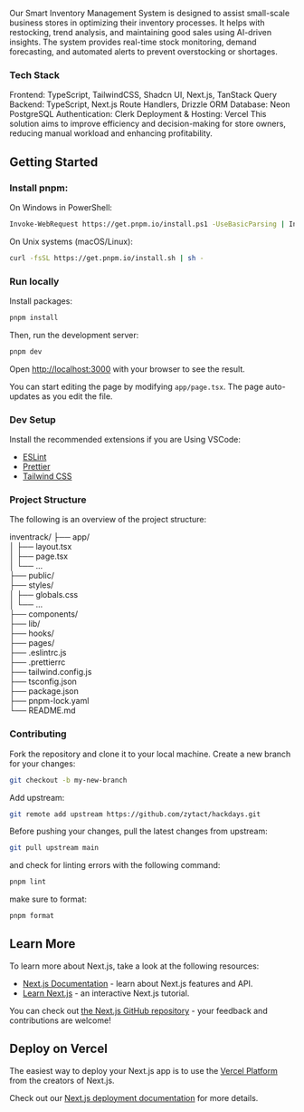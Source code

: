Our Smart Inventory Management System is designed to assist small-scale business stores in optimizing their inventory processes. It helps with restocking, trend analysis, and maintaining good sales using AI-driven insights. The system provides real-time stock monitoring, demand forecasting, and automated alerts to prevent overstocking or shortages.

### Tech Stack

Frontend: TypeScript, TailwindCSS, Shadcn UI, Next.js, TanStack Query
Backend: TypeScript, Next.js Route Handlers, Drizzle ORM
Database: Neon PostgreSQL
Authentication: Clerk
Deployment & Hosting: Vercel
This solution aims to improve efficiency and decision-making for store owners, reducing manual workload and enhancing profitability.

## Getting Started

### Install pnpm:

On Windows in PowerShell:

```bash
Invoke-WebRequest https://get.pnpm.io/install.ps1 -UseBasicParsing | Invoke-Expression
```

On Unix systems (macOS/Linux):

```bash
curl -fsSL https://get.pnpm.io/install.sh | sh -
```

### Run locally

Install packages:

```bash
pnpm install
```

Then, run the development server:

```bash
pnpm dev
```

Open [http://localhost:3000](http://localhost:3000) with your browser to see the result.

You can start editing the page by modifying `app/page.tsx`. The page auto-updates as you edit the file.

### Dev Setup

Install the recommended extensions if you are Using VSCode:

- [ESLint](https://marketplace.visualstudio.com/items?itemName=dbaeumer.vscode-eslint)
- [Prettier](https://marketplace.visualstudio.com/items?itemName=esbenp.prettier-vscode)
- [Tailwind CSS](https://marketplace.visualstudio.com/items?itemName=bradlc.vscode-tailwindcss)

### Project Structure

The following is an overview of the project structure:

inventrack/
├── app/  
│ ├── layout.tsx  
│ ├── page.tsx  
│ └── ...  
├── public/  
├── styles/  
│ ├── globals.css  
│ └── ...  
├── components/  
├── lib/  
├── hooks/  
├── pages/  
├── .eslintrc.js  
├── .prettierrc  
├── tailwind.config.js  
├── tsconfig.json  
├── package.json  
├── pnpm-lock.yaml  
└── README.md

### Contributing

Fork the repository and clone it to your local machine. Create a new branch for your changes:

```bash
git checkout -b my-new-branch
```

Add upstream:

```bash
git remote add upstream https://github.com/zytact/hackdays.git
```

Before pushing your changes, pull the latest changes from upstream:

```bash
git pull upstream main
```

and check for linting errors with the following command:

```bash
pnpm lint
```

make sure to format:

```bash
pnpm format
```

## Learn More

To learn more about Next.js, take a look at the following resources:

- [Next.js Documentation](https://nextjs.org/docs) - learn about Next.js features and API.
- [Learn Next.js](https://nextjs.org/learn) - an interactive Next.js tutorial.

You can check out [the Next.js GitHub repository](https://github.com/vercel/next.js) - your feedback and contributions are welcome!

## Deploy on Vercel

The easiest way to deploy your Next.js app is to use the [Vercel Platform](https://vercel.com/new?utm_medium=default-template&filter=next.js&utm_source=create-next-app&utm_campaign=create-next-app-readme) from the creators of Next.js.

Check out our [Next.js deployment documentation](https://nextjs.org/docs/app/building-your-application/deploying) for more details.

